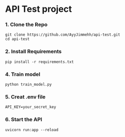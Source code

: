 # API Test project 

### 1. Clone the Repo
```
git clone https://github.com/AyyJimmehh/api-test.git
cd api-test
```

### 2. Install Requirements
```
pip install -r requirements.txt
```

### 4. Train model
```
python train_model.py
```

### 5. Creat .env file
```
API_KEY=your_secret_key
```

### 6. Start the API
````
uvicorn run:app --reload
````
